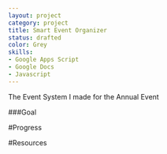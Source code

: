 ```yaml
---
layout: project
category: project
title: Smart Event Organizer
status: drafted
color: Grey
skills:
- Google Apps Script
- Google Docs
- Javascript 
---
```


The Event System I made for the Annual Event

###Goal


#Progress


#Resources

